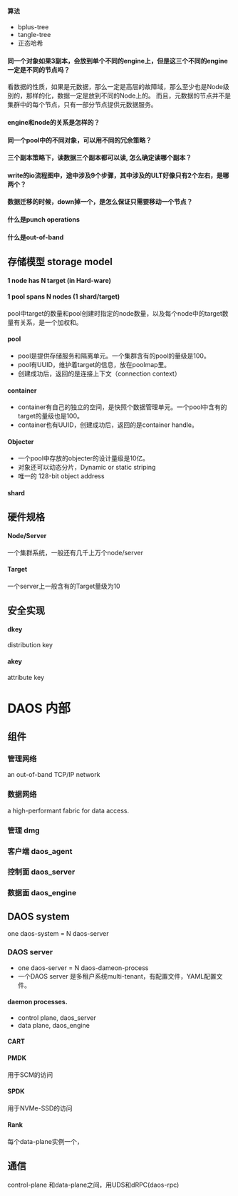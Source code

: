 #### 算法
- bplus-tree
- tangle-tree
- 正态哈希

#### 同一个对象如果3副本，会放到单个不同的engine上，但是这三个不同的engine一定是不同的节点吗？
看数据的性质，如果是元数据，那么一定是高层的故障域，那么至少也是Node级别的，那样的化，数据一定是放到不同的Node上的。
而且，元数据的节点并不是集群中的每个节点，只有一部分节点提供元数据服务。

#### engine和node的关系是怎样的？
#### 同一个pool中的不同对象，可以用不同的冗余策略？
#### 三个副本策略下，读数据三个副本都可以读, 怎么确定读哪个副本？
#### write的io流程图中，途中涉及9个步骤，其中涉及的ULT好像只有2个左右，是哪两个？
#### 数据迁移的时候，down掉一个，是怎么保证只需要移动一个节点？
#### 什么是punch operations
#### 什么是out-of-band

## 存储模型 storage model

#### 1 node has N target (in Hard-ware)
#### 1 pool spans N nodes (1 shard/target)
pool中target的数量和pool创建时指定的node数量，以及每个node中的target数量有关系，是一个加权和。

#### pool
- pool是提供存储服务和隔离单元。一个集群含有的pool的量级是100。
- pool有UUID，维护着target的信息，放在poolmap里。
- 创建成功后，返回的是连接上下文（connection context）

#### container
- container有自己的独立的空间，是快照个数据管理单元。一个pool中含有的target的量级也是100。
- container也有UUID，创建成功后，返回的是container handle。

#### Objecter
- 一个pool中存放的objecter的设计量级是10亿。
- 对象还可以动态分片，Dynamic or static striping
- 唯一的 128-bit object address

#### shard 

## 硬件规格
#### Node/Server
一个集群系统，一般还有几千上万个node/server
#### Target
一个server上一般含有的Target量级为10

## 安全实现
#### dkey
distribution key

#### akey
attribute key 

# DAOS 内部
## 组件
### 管理网络
an out-of-band TCP/IP network
### 数据网络
a high-performant fabric for data access.
### 管理 dmg
### 客户端 daos_agent
### 控制面 daos_server
### 数据面 daos_engine
## DAOS system
one daos-system = N daos-server
### DAOS server
- one daos-server = N daos-dameon-process
- 一个DAOS server 是多租户系统multi-tenant，有配置文件，YAML配置文件。
#### daemon processes.
- control plane, daos_server
- data plane, daos_engine
#### CART
#### PMDK
用于SCM的访问
#### SPDK
用于NVMe-SSD的访问
#### Rank
每个data-plane实例一个，
## 通信
control-plane 和data-plane之间，用UDS和dRPC(daos-rpc)



